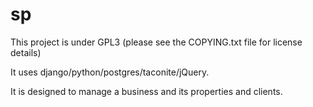 # sp
This project is under GPL3 (please see the COPYING.txt file for license details)

It uses django/python/postgres/taconite/jQuery.

It is designed to manage a business and its properties and clients.
